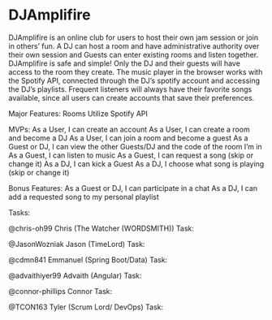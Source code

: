 # DJAmplifire


DJAmplifire is an online club for users to host their own jam session or join in others’ fun. A DJ can host a room and have administrative authority over their own session and Guests can enter existing rooms and listen together. DJAmplifire is safe and simple! Only the DJ and their guests will have access to the room they create. The music player in the browser works with the Spotify API, connected through the DJ’s spotify account and accessing the DJ’s playlists. Frequent listeners will always have their favorite songs available, since all users can create accounts that save their preferences. 

 	
Major Features:
Rooms
Utilize Spotify API

MVPs:
As a User, I can create an account
As a User, I can create a room and become a DJ
As a User, I can join a room and become a guest
As a Guest or DJ, I can view the other Guests/DJ and the code of the room I’m in
As a Guest, I can listen to music
As a Guest, I can request a song (skip or change it)
As a DJ, I can kick a Guest
As a DJ, I choose what song is playing (skip or change it)

Bonus Features:
As a Guest or DJ, I can participate in a chat
As a DJ, I can add a requested song to my personal playlist


Tasks:

@chris-oh99 Chris (The Watcher (WORDSMITH)) Task:

@JasonWozniak Jason (TimeLord) Task:

@cdmn841 Emmanuel (Spring Boot/Data) Task:

@advaithiyer99 Advaith (Angular) Task:

@connor-phillips Connor Task:

@TCON163 Tyler (Scrum Lord/ DevOps) Task:
